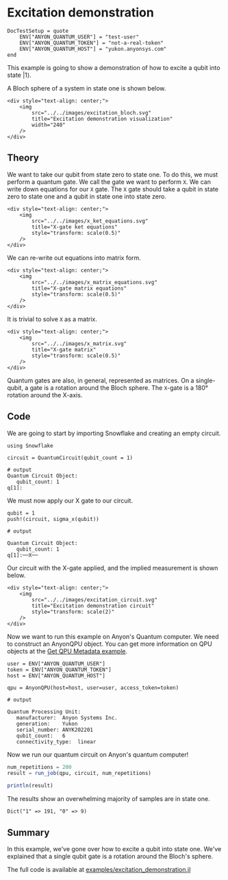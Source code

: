 # Excitation demonstration

```@meta
DocTestSetup = quote
    ENV["ANYON_QUANTUM_USER"] = "test-user"
    ENV["ANYON_QUANTUM_TOKEN"] = "not-a-real-token"
    ENV["ANYON_QUANTUM_HOST"] = "yukon.anyonsys.com"
end
```

This example is going to show a demonstration of how to excite a qubit into state $\left|1\right\rangle$.

A Bloch sphere of a system in state one is shown below.

```@raw html
<div style="text-align: center;">
	<img
		src="../../images/excitation_bloch.svg"
		title="Excitation demonstration visualization"
		width="240"
	/>
</div>
```

## Theory

We want to take our qubit from state zero to state one. To do this, we must perform a quantum gate. We call the gate we want to perform `X`. We can write down equations for our `X` gate. The `X` gate should take a qubit in state zero to state one and a qubit in state one into state zero.

```@raw html
<div style="text-align: center;">
	<img
		src="../../images/x_ket_equations.svg"
		title="X-gate ket equations"
        style="transform: scale(0.5)"
	/>
</div>
```

We can re-write out equations into matrix form.

```@raw html
<div style="text-align: center;">
	<img
		src="../../images/x_matrix_equations.svg"
		title="X-gate matrix equations"
        style="transform: scale(0.5)"
	/>
</div>
```

It is trivial to solve `X` as a matrix. 

```@raw html
<div style="text-align: center;">
	<img
		src="../../images/x_matrix.svg"
		title="X-gate matrix"
        style="transform: scale(0.5)"
	/>
</div>
```

Quantum gates are also, in general, represented as matrices. On a single-qubit, a gate is a rotation around the Bloch sphere. The `X`-gate is a 180° rotation around the X-axis.

## Code

We are going to start by importing Snowflake and creating an empty circuit.

```jldoctest excitation_demonstration_example; output = false
using Snowflake

circuit = QuantumCircuit(qubit_count = 1)

# output
Quantum Circuit Object:
   qubit_count: 1
q[1]:
```

We must now apply our X gate to our circuit.

```jldoctest excitation_demonstration_example; output = false
qubit = 1
push!(circuit, sigma_x(qubit))

# output

Quantum Circuit Object:
   qubit_count: 1
q[1]:──X──
```

Our circuit with the X-gate applied, and the implied measurement is shown below.

```@raw html
<div style="text-align: center;">
	<img
		src="../../images/excitation_circuit.svg"
		title="Excitation demonstration circuit"
        style="transform: scale(2)"
	/>
</div>
```

Now we want to run this example on Anyon's Quantum computer. We need to construct an AnyonQPU object. You can get more information on QPU objects at the [Get QPU Metadata example](./get_qpu_metadata.md).

```jldoctest excitation_demonstration_example; output = false
user = ENV["ANYON_QUANTUM_USER"]
token = ENV["ANYON_QUANTUM_TOKEN"]
host = ENV["ANYON_QUANTUM_HOST"]

qpu = AnyonQPU(host=host, user=user, access_token=token)

# output

Quantum Processing Unit:
   manufacturer:  Anyon Systems Inc.
   generation:    Yukon
   serial_number: ANYK202201
   qubit_count:   6
   connectivity_type:  linear
```

Now we run our quantum circuit on Anyon's quantum computer!

```julia
num_repetitions = 200
result = run_job(qpu, circuit, num_repetitions)

println(result)
```

The results show an overwhelming majority of samples are in state one.

```text
Dict("1" => 191, "0" => 9)
```

## Summary

In this example, we've gone over how to excite a qubit into state one. We've explained that a single qubit gate is a rotation around the Bloch's sphere.

The full code is available at [examples/excitation\_demonstration.jl](https://github.com/anyonlabs/Snowflake.jl/blob/main/examples/excitation_demonstration.jl)
